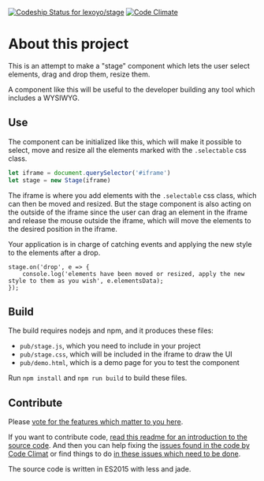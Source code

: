 [ ![Codeship Status for lexoyo/stage](https://codeship.com/projects/3bbb51a0-ea08-0133-a1fa-5a99213623df/status?branch=master)](https://codeship.com/projects/147777)
[![Code Climate](https://codeclimate.com/github/lexoyo/stage/badges/gpa.svg)](https://codeclimate.com/github/lexoyo/stage)

# About this project

This is an attempt to make a "stage" component which lets the user select elements, drag and drop them, resize them. 

A component like this will be useful to the developer building any tool which includes a WYSIWYG.

## Use

The component can be initialized like this, which will make it possible to select, move and resize all the elements marked with the `.selectable` css class.

```javascript
let iframe = document.querySelector('#iframe')
let stage = new Stage(iframe)
```

The iframe is where you add elements with the `.selectable` css class, which can then be moved and resized. But the stage component is also acting on the outside of the iframe since the user can drag an element in the iframe and release the mouse outside the iframe, which will move the elements to the desired position in the iframe.

Your application is in charge of catching events and applying the new style to the elements after a drop.

```
stage.on('drop', e => {
	console.log('elements have been moved or resized, apply the new style to them as you wish', e.elementsData);
});
```

## Build

The build requires nodejs and npm, and it produces these files:
* `pub/stage.js`, which you need to include in your project
* `pub/stage.css`, which will be included in the iframe to draw the UI
* `pub/demo.html`, which is a demo page for you to test the component

Run `npm install` and `npm run build` to build these files.

## Contribute

Please [vote for the features which matter to you here](https://github.com/lexoyo/stage/labels/enhancement).

If you want to contribute code, [read this readme for an introduction to the source code](./src/js/). And then you can help fixing the [issues found in the code by Code Climat](https://codeclimate.com/github/lexoyo/stage/issues) or find things to do [in these issues which need to be done](https://github.com/lexoyo/stage/labels/ready).

The source code is written in ES2015 with less and jade.
